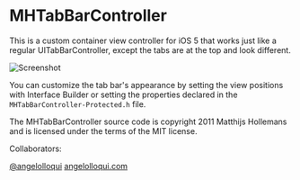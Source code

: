 # MHTabBarController

This is a custom container view controller for iOS 5 that works just like a regular UITabBarController, except the tabs are at the top and look different.

![Screenshot](https://github.com/hollance/MHTabBarController/raw/master/Screenshot.png)
 
You can customize the tab bar's appearance by setting the view positions with Interface Builder or setting the properties declared in the `MHTabBarController-Protected.h` file.
 
The MHTabBarController source code is copyright 2011 Matthijs Hollemans and is licensed under the terms of the MIT license.

Collaborators:

[@angelolloqui](http://twitter.com/angelolloqui) [angelolloqui.com](http://angelolloqui.com)
